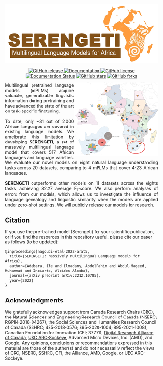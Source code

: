 <p align="center">
    <br>
    <img src="./images/serengeti_logo.png"/>
    <br>
<p>

<p align="center">
<a href="https://github.com/UBC-NLP/serengeti/releases">
        <img alt="GitHub release" src="https://img.shields.io/github/release/UBC-NLP/serengeti.svg">
    </a>

<a href="https://demos.dlnlp.ai/serengeti">
        <img alt="Documentation" src="https://img.shields.io/website.svg?down_color=red&down_message=offline&up_message=online&url=https://demos.dlnlp.ai/serengeti">
    </a>
<a href="https://github.com/UBC-NLP/serengeti/blob/main/LICENSE"><img alt="GitHub license" src="https://img.shields.io/github/license/UBC-NLP/serengeti?logoColor=blue"></a>
<a href='https://serengeti.readthedocs.io/en/latest/?badge=latest'><img src='https://readthedocs.org/projects/serengeti/badge/?version=latest' alt='Documentation Status' /></a>
<a href="https://github.com/UBC-NLP/serengeti/stargazers"><img alt="GitHub stars" src="https://img.shields.io/github/stars/UBC-NLP/serengeti"></a>
<a href="https://github.com/UBC-NLP/serengeti/network"><img alt="GitHub forks" src="https://img.shields.io/github/forks/UBC-NLP/serengeti"></a>

</p>
 
<img src="./images/serengati_languages.jpg" width="55%" height="55%" align="right">
<div style='text-align: justify;'>
Multilingual pretrained language models (mPLMs) acquire valuable, generalizable linguistic information during pretraining and have advanced the state of the art on task-specific finetuning. 
<br><br>
To date, only ~31 out of 2,000 African languages are covered in existing language models. We ameliorate this limitation by developing <b>SERENGETI</b>, a set of massively multilingual language model that covers 517 African languages and language varieties. We evaluate our novel models on eight natural language understanding tasks across 20 datasets, comparing to 4 mPLMs that cover 4-23 African languages. 
<br><br>
<b>SERENGETI</b> outperforms other models on 11 datasets across the eights tasks, achieving 82.27 average F<sub>1</sub>-score. We also perform analyses of errors from our models, which allows us to investigate the influence of language genealogy and linguistic similarity when the models are applied under zero-shot settings. We will publicly release our models for research.
</div>

## Citation
If you use the pre-trained model (Serengeti) for your scientific publication, or if you find the resources in this repository useful, please cite our paper as follows (to be updated):
```
@inproceedings{nagoudi-etal-2022-arat5,
  title={SERENGETI: Massively Multilingual Language Models for Africa},
  author={Adebara, Ife and Elmadany, AbdelRahim and Abdul-Mageed, Muhammad and Inciarte, Alcides Alcoba},
  journal={arXiv preprint arXiv:2212.10785},
  year={2022}
}

```



## Acknowledgments
We gratefully acknowledges support from Canada Research Chairs (CRC), the Natural Sciences and Engineering Research Council of Canada (NSERC; RGPIN-2018-04267), the Social Sciences and Humanities Research Council of Canada (SSHRC; 435-2018-0576; 895-2020-1004; 895-2021-1008), Canadian Foundation for Innovation (CFI; 37771), [Digital Research Alliance of Canada](https://alliancecan.ca), [UBC ARC-Sockeye](https://arc.ubc.ca/ubc-arc-sockeye), Advanced Micro Devices, Inc. (AMD), and Google. Any opinions, conclusions or recommendations expressed in this material are those of the author(s) and do not necessarily reflect the views of CRC, NSERC, SSHRC, CFI, the Alliance, AMD, Google, or UBC ARC-Sockeye.
